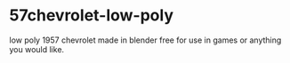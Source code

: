 # 57chevrolet-low-poly
low poly 1957 chevrolet made in blender
free for use in games or anything you would like.
